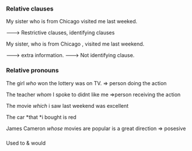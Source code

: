 ### Relative clauses


My sister who is from Chicago visited me last weeked.

---> Restrictive clauses, identifying clauses



My sister, who is from Chicago , visited me last weekend.


---> extra information.
---> Not identifying clause.


### Relative pronouns

The girl *who* won the lottery was on TV.
        => person doing the action
 
The teacher *whom* I spoke to didnt like me
           =>person receiving the action

The movie *which* i saw last weekend was excellent

The car *that *i bought is red

James Cameron *whose* movies are popular is a great direction
              => posesive

### 
 Used to &  would
